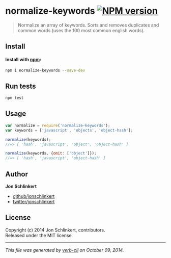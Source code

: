 # normalize-keywords [![NPM version](https://badge.fury.io/js/normalize-keywords.svg)](http://badge.fury.io/js/normalize-keywords)


> Normalize an array of keywords. Sorts and removes duplicates and common words (uses the 100 most common english words).

## Install
#### Install with [npm](npmjs.org):

```bash
npm i normalize-keywords --save-dev
```

## Run tests

```bash
npm test
```

## Usage

```js
var normalize = require('normalize-keywords');
var keywords = ['javascript', 'objects', 'object-hash'];

normalize(keywords);
//=> [ 'hash', 'javascript', 'object', 'object-hash' ]

normalize(keywords, {omit: ['object']});
//=> [ 'hash', 'javascript', 'object-hash' ]
```

## Author

**Jon Schlinkert**
 
+ [github/jonschlinkert](https://github.com/jonschlinkert)
+ [twitter/jonschlinkert](http://twitter.com/jonschlinkert) 

## License
Copyright (c) 2014 Jon Schlinkert, contributors.  
Released under the MIT license

***

_This file was generated by [verb-cli](https://github.com/assemble/verb-cli) on October 09, 2014._